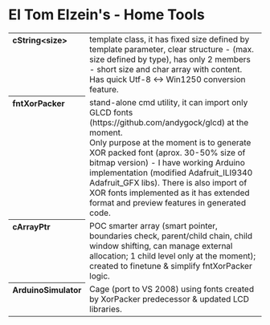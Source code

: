 # El Tom Elzein's - Home Tools
<table><tbody><tr><th align="left" valign="top">cString&lt;size&gt;</th><td>
template class, it has fixed size defined by template parameter, clear structure - (max. size defined by type), has only 2 members - short size and char array with content. Has quick Utf-8 &lt;-&gt; Win1250 conversion feature.
</td></tr>
<tr><th align="left" valign="top">fntXorPacker</th><td>
stand-alone cmd utility, it can import only GLCD fonts (https://github.com/andygock/glcd) at the moment.<br>
Only purpose at the moment is to generate XOR packed font (aprox. 30-50% size of bitmap version) - I have working Arduino implementation
(modified Adafruit_ILI9340 Adafruit_GFX libs). There is also import of XOR fonts implemented as it has extended format and preview
features in generated code.
</td></tr>
<tr><th align="left" valign="top">cArrayPtr</th><td>
POC smarter array (smart pointer, boundaries check, parent/child chain, child window shifting, can manage external allocation; 1 child level only at the moment); created to finetune & simplify fntXorPacker logic.
</td></tr>
<tr><th align="left" valign="top">ArduinoSimulator</th><td>
Cage (port to VS 2008) using fonts created by XorPacker predecessor &amp; updated LCD libraries.
</td></tr>
</tbody></table>